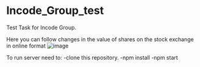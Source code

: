 # Incode_Group_test

Test Task for Incode Group.

Here you can follow changes in the value of shares on the stock exchange in online format
![image](https://github.com/KaterynaKarabanova/Incode_Group_test/assets/135024704/cad2e11a-84ef-4eb1-bfcd-99ede17703ab)

To run server need to:
-clone this repository.
-npm install
-npm start
